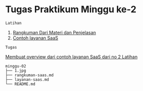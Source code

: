 # Tugas Praktikum Minggu ke-2

```
Latihan
```
1. [Rangkuman Dari Materi dan Penjelasan](rangkuman-saas.md)
2. [Contoh layanan SaaS](rangkuman-saas.md)

```
Tugas
```
[Membuat overview dari contoh layanan SaaS dari no 2 Latihan](layanan-saas.md)


```
minggu-02
├── 1.jpg
├── rangkuman-saas.md
├── layanan-saas.md
└── README.md
```
